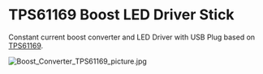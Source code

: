 # TPS61169 Boost LED Driver Stick

Constant current boost converter and LED Driver with USB Plug based on [TPS61169](https://datasheet.lcsc.com/szlcsc/1810292010_Texas-Instruments-TPS61169DCKR_C71045.pdf).

![Boost_Converter_TPS61169_picture.jpg](https://raw.githubusercontent.com/wagiminator/Power-Boards/master/Boost_Converter_TPS61169/Boost_Converter_TPS61169_picture.jpg)
